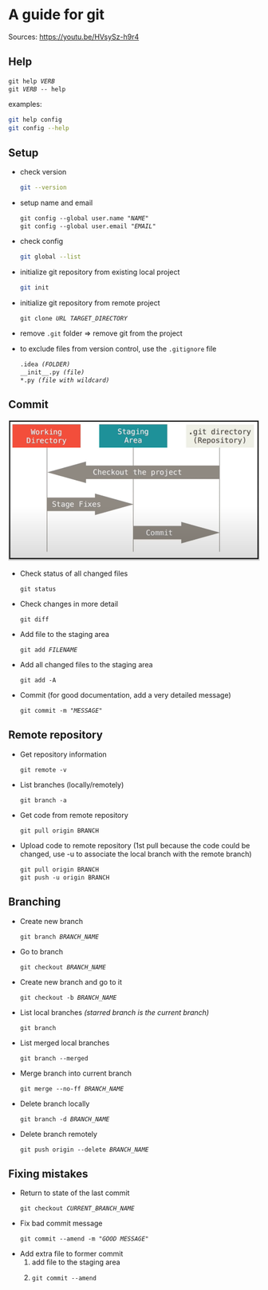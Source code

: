 # A guide for git

Sources: <https://youtu.be/HVsySz-h9r4>

## Help

<pre><code lang="bash">git help <i>VERB</i>
git <i>VERB</i> -- help</code></pre>

examples:
    
```bash
git help config
git config --help
```

## Setup

* check version

    ```bash
    git --version
    ```
* setup name and email
  <pre><code lang="bash">git config --global user.name "<i>NAME</i>"
  git config --global user.email "<i>EMAIL</i>"</code></pre>

* check config
  ```bash
  git global --list
  ```
* initialize git repository from existing local project
  ```bash
  git init
  ```
* initialize git repository from remote project
  <pre><code lang="bash">git clone <i>URL</i> <i>TARGET_DIRECTORY</i></code></pre>

* remove `.git` folder ⇒ remove git from the project 
* to exclude files from version control, use the `.gitignore` file
  <pre><code lang="bash">.idea <i>(FOLDER)</i>
  __init__.py <i>(file)</i>
  *.py <i>(file with wildcard)</i></code></pre>

## Commit

![staging_area](images/stagingarea.png)

* Check status of all changed files
  <pre><code lang="bash">git status</code></pre>

* Check changes in more detail
  <pre><code lang="bash">git diff</code></pre>

* Add file to the staging area
  <pre><code lang="bash">git add <i>FILENAME</i></code></pre>

* Add all changed files to the staging area
  <pre><code lang="bash">git add -A</code></pre>

* Commit (for good documentation, add a very detailed message)
  <pre><code lang="bash">git commit -m "<i>MESSAGE</i>"</code></pre>

## Remote repository

* Get repository information
  <pre><code lang="bash">git remote -v</code></pre>

* List branches (locally/remotely)
  <pre><code lang="bash">git branch -a</code></pre>

* Get code from remote repository
  <pre><code lang="bash">git pull origin BRANCH</code></pre>

* Upload code to remote repository (1st pull because the code could be changed, use -u to associate the local branch with
the remote branch)
  <pre><code lang="bash">git pull origin BRANCH
  git push -u origin BRANCH</code></pre>

## Branching

* Create new branch
  <pre><code lang="bash">git branch <i>BRANCH_NAME</i></code></pre>
* Go to branch
  <pre><code lang="bash">git checkout <i>BRANCH_NAME</i></code></pre>
* Create new branch and go to it
  <pre><code lang="bash">git checkout -b <i>BRANCH_NAME</i></code></pre>
* List local branches *(starred branch is the current branch)*
  <pre><code lang="bash">git branch</code></pre>
* List merged local branches
  <pre><code lang="bash">git branch --merged</code></pre>
* Merge branch into current branch
  <pre><code lang="bash">git merge --no-ff <i>BRANCH_NAME</i></code></pre>
* Delete branch locally
  <pre><code lang="bash">git branch -d <i>BRANCH_NAME</i></code></pre>
* Delete branch remotely
  <pre><code lang="bash">git push origin --delete <i>BRANCH_NAME</i></code></pre>

## Fixing mistakes

* Return to state of the last commit
  <pre><code lang="bash">git checkout <i>CURRENT_BRANCH_NAME</i></code></pre>
* Fix bad commit message
  <pre><code lang="bash">git commit --amend -m "<i>GOOD MESSAGE</i>"</code></pre>
* Add extra file to former commit
  1. add file to the staging area
  2. <pre><code lang="bash">git commit --amend</code></pre>
